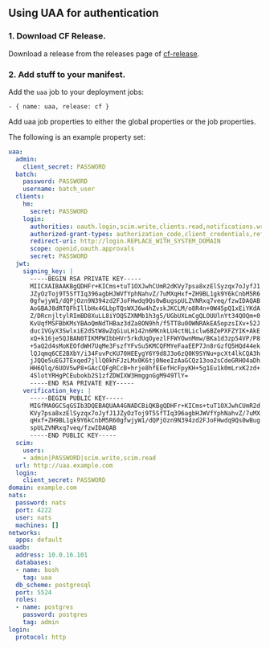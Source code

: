 ## Using UAA for authentication

### 1. Download CF Release.

Download a release from the releases page of [cf-release](http://bosh.io/releases/github.com/cloudfoundry/cf-release).

### 2. Add stuff to your manifest.

Add the `uaa` job to your deployment jobs:

    - { name: uaa, release: cf }

Add uaa job properties to either the global properties or the job properties. 

The following is an example property set:

```yaml
uaa:
  admin:
    client_secret: PASSWORD
  batch:
    password: PASSWORD
    username: batch_user
  clients:
    hm:
      secret: PASSWORD
    login:
      authorities: oauth.login,scim.write,clients.read,notifications.write,critical_notifications.write,emails.write,scim.userids,password.write
      authorized-grant-types: authorization_code,client_credentials,refresh_token
      redirect-uri: http://login.REPLACE_WITH_SYSTEM_DOMAIN
      scope: openid,oauth.approvals
      secret: PASSWORD
  jwt:
    signing_key: |
      -----BEGIN RSA PRIVATE KEY-----
      MIICXAIBAAKBgQDHFr+KICms+tuT1OXJwhCUmR2dKVy7psa8xzElSyzqx7oJyfJ1
      JZyOzToj9T5SfTIq396agbHJWVfYphNahvZ/7uMXqHxf+ZH9BL1gk9Y6kCnbM5R6
      0gfwjyW1/dQPjOzn9N394zd2FJoFHwdq9Qs0wBugspULZVNRxq7veq/fzwIDAQAB
      AoGBAJ8dRTQFhIllbHx4GLbpTQsWXJ6w4hZvskJKCLM/o8R4n+0W45pQ1xEiYKdA
      Z/DRcnjltylRImBD8XuLL8iYOQSZXNMb1h3g5/UGbUXLmCgQLOUUlnYt34QOQm+0
      KvUqfMSFBbKMsYBAoQmNdTHBaz3dZa8ON9hh/f5TT8u0OWNRAkEA5opzsIXv+52J
      duc1VGyX3SwlxiE2dStW8wZqGiuLH142n6MKnkLU4ctNLiclw6BZePXFZYIK+AkE
      xQ+k16je5QJBAN0TIKMPWIbbHVr5rkdUqOyezlFFWYOwnMmw/BKa1d3zp54VP/P8
      +5aQ2d4sMoKEOfdWH7UqMe3FszfYFvSu5KMCQFMYeFaaEEP7Jn8rGzfQ5HQd44ek
      lQJqmq6CE2BXbY/i34FuvPcKU70HEEygY6Y9d8J3o6zQ0K9SYNu+pcXt4lkCQA3h
      jJQQe5uEGJTExqed7jllQ0khFJzLMx0K6tj0NeeIzAaGCQz13oo2sCdeGRHO4aDh
      HH6Qlq/6UOV5wP8+GAcCQFgRCcB+hrje8hfEEefHcFpyKH+5g1Eu1k0mLrxK2zd+
      4SlotYRHgPCEubokb2S1zfZDWIXW3HmggnGgM949TlY=
      -----END RSA PRIVATE KEY-----
    verification_key: |
      -----BEGIN PUBLIC KEY-----
      MIGfMA0GCSqGSIb3DQEBAQUAA4GNADCBiQKBgQDHFr+KICms+tuT1OXJwhCUmR2d
      KVy7psa8xzElSyzqx7oJyfJ1JZyOzToj9T5SfTIq396agbHJWVfYphNahvZ/7uMX
      qHxf+ZH9BL1gk9Y6kCnbM5R60gfwjyW1/dQPjOzn9N394zd2FJoFHwdq9Qs0wBug
      spULZVNRxq7veq/fzwIDAQAB
      -----END PUBLIC KEY-----
  scim:
    users:
    - admin|PASSWORD|scim.write,scim.read
  url: http://uaa.example.com
  login:
    client_secret: PASSWORD
domain: example.com
nats:
  password: nats
  port: 4222
  user: nats
  machines: []
networks:
  apps: default
uaadb:
  address: 10.0.16.101
  databases:
  - name: bosh
    tag: uaa
  db_scheme: postgresql
  port: 5524
  roles:
  - name: postgres
    password: postgres
    tag: admin
login:
  protocol: http
```
